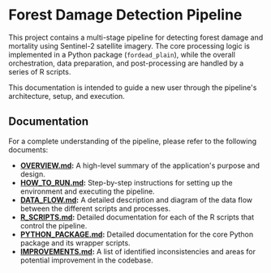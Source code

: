 # Forest Damage Detection Pipeline

This project contains a multi-stage pipeline for detecting forest damage and mortality using Sentinel-2 satellite imagery. The core processing logic is implemented in a Python package (`fordead_plain`), while the overall orchestration, data preparation, and post-processing are handled by a series of R scripts.

This documentation is intended to guide a new user through the pipeline's architecture, setup, and execution.

## Documentation

For a complete understanding of the pipeline, please refer to the following documents:

-   [**OVERVIEW.md**](./OVERVIEW.md)**:** A high-level summary of the application's purpose and design.
-   [**HOW_TO_RUN.md**](./HOW_TO_RUN.md)**:** Step-by-step instructions for setting up the environment and executing the pipeline.
-   [**DATA_FLOW.md**](./DATA_FLOW.md)**:** A detailed description and diagram of the data flow between the different scripts and processes.
-   [**R_SCRIPTS.md**](./R_SCRIPTS.md)**:** Detailed documentation for each of the R scripts that control the pipeline.
-   [**PYTHON_PACKAGE.md**](./PYTHON_PACKAGE.md)**:** Detailed documentation for the core Python package and its wrapper scripts.
-   [**IMPROVEMENTS.md**](./IMPROVEMENTS.md)**:** A list of identified inconsistencies and areas for potential improvement in the codebase.

